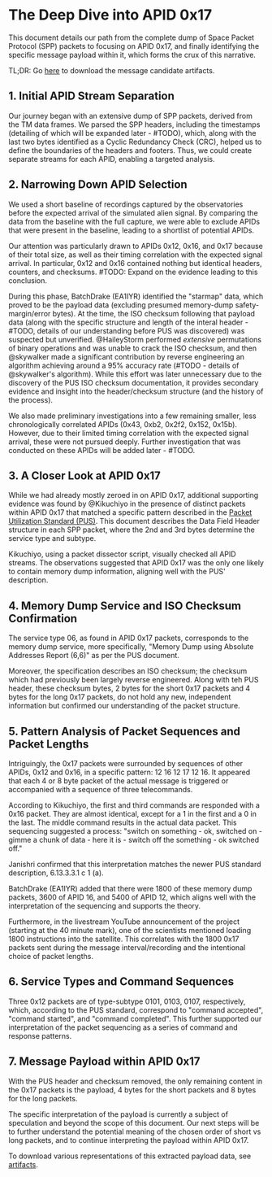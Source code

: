 # The Deep Dive into APID 0x17
This document details our path from the complete dump of Space Packet Protocol (SPP) packets to focusing on APID 0x17, and finally identifying the specific message payload within it, which forms the crux of this narrative.

TL;DR: Go [here](../../Candidates/artifacts) to download the message candidate artifacts.

## 1. Initial APID Stream Separation
Our journey began with an extensive dump of SPP packets, derived from the TM data frames. We parsed the SPP headers, including the timestamps (detailing of which will be expanded later - #TODO), which, along with the last two bytes identified as a Cyclic Redundancy Check (CRC), helped us to define the boundaries of the headers and footers. Thus, we could create separate streams for each APID, enabling a targeted analysis.

## 2. Narrowing Down APID Selection
We used a short baseline of recordings captured by the observatories before the expected arrival of the simulated alien signal. By comparing the data from the baseline with the full capture, we were able to exclude APIDs that were present in the baseline, leading to a shortlist of potential APIDs.

Our attention was particularly drawn to APIDs 0x12, 0x16, and 0x17 because of their total size, as well as their timing correlation with the expected signal arrival. In particular, 0x12 and 0x16 contained nothing but identical headers, counters, and checksums. #TODO: Expand on the evidence leading to this conclusion.

During this phase, BatchDrake (EA1IYR) identified the "starmap" data, which proved to be the payload data (excluding presumed memory-dump safety-margin/error bytes). At the time, the ISO checksum following that payload data (along with the specific structure and length of the interal header - #TODO, details of our understanding before PUS was discovered) was suspected but unverified. @HaileyStorm performed *extensive* permutations of binary operations and was unable to crack the ISO checksum, and then @skywalker made a significant contribution by reverse engineering an algorithm achieving around a 95% accuracy rate (#TODO - details of @skywalker's algorithm). While this effort was later unnecessary due to the discovery of the PUS ISO checksum documentation, it provides secondary evidence and insight into the header/checksum structure (and the history of the process).

We also made preliminary investigations into a few remaining smaller, less chronologically correlated APIDs (0x43, 0xb2, 0x2f2, 0x152, 0x15b). However, due to their limited timing correlation with the expected signal arrival, these were not pursued deeply. Further investigation that was conducted on these APIDs will be added later - #TODO.

## 3. A Closer Look at APID 0x17
While we had already mostly zeroed in on APID 0x17, additional supporting evidence was found by @Kikuchiyo in the presence of distinct packets within APID 0x17 that matched a specific pattern described in the [Packet Utilization Standard (PUS)](https://cwe.ccsds.org/moims/docs/Work%20Completed%20(Closed%20WGs)/Packet%20Utilization%20Standard%20Birds%20of%20a%20Feather/Meeting%20Materials/200909%20Background/ECSS-E-70-41A(30Jan2003).pdf). This document describes the Data Field Header structure in each SPP packet, where the 2nd and 3rd bytes determine the service type and subtype.

Kikuchiyo, using a packet dissector script, visually checked all APID streams. The observations suggested that APID 0x17 was the only one likely to contain memory dump information, aligning well with the PUS' description.

## 4. Memory Dump Service and ISO Checksum Confirmation
The service type 06, as found in APID 0x17 packets, corresponds to the memory dump service, more specifically, "Memory Dump using Absolute Addresses Report (6,6)" as per the PUS document. 

Moreover, the specification describes an ISO checksum; the checksum which had previously been largely reverse engineered. Along with teh PUS header, these checksum bytes, 2 bytes for the short 0x17 packets and 4 bytes for the long 0x17 packets, do not hold any new, independent information but confirmed our understanding of the packet structure.

## 5. Pattern Analysis of Packet Sequences and Packet Lengths
Intriguingly, the 0x17 packets were surrounded by sequences of other APIDs, 0x12 and 0x16, in a specific pattern: 12 16 12 17 12 16. It appeared that each 4 or 8 byte packet of the actual message is triggered or accompanied with a sequence of three telecommands.

According to Kikuchiyo, the first and third commands are responded with a 0x16 packet. They are almost identical, except for a 1 in the first and a 0 in the last. The middle command results in the actual data packet. This sequencing suggested a process: "switch on something - ok, switched on - gimme a chunk of data - here it is - switch off the something - ok switched off."

Janishri confirmed that this interpretation matches the newer PUS standard description, 6.13.3.3.1 c 1 (a).

BatchDrake (EA1IYR) added that there were 1800 of these memory dump packets, 3600 of APID 16, and 5400 of APID 12, which aligns well with the interpretation of the sequencing and supports the theory.

Furthermore, in the livestream YouTube announcement of the project (starting at the 40 minute mark), one of the scientists mentioned loading 1800 instructions into the satellite. This correlates with the 1800 0x17 packets sent during the message interval/recording and the intentional choice of packet lengths.

## 6. Service Types and Command Sequences
Three 0x12 packets are of type-subtype 0101, 0103, 0107, respectively, which, according to the PUS standard, correspond to "command accepted", "command started", and "command completed". This further supported our interpretation of the packet sequencing as a series of command and response patterns.

## 7. Message Payload within APID 0x17
With the PUS header and checksum removed, the only remaining content in the 0x17 packets is the payload, 4 bytes for the short packets and 8 bytes for the long packets.

The specific interpretation of the payload is currently a subject of speculation and beyond the scope of this document. Our next steps will be to further understand the potential meaning of the chosen order of short vs long packets, and to continue interpreting the payload within APID 0x17.

To download various representations of this extracted payload data, see [artifacts](../../Candidates/artifacts).
